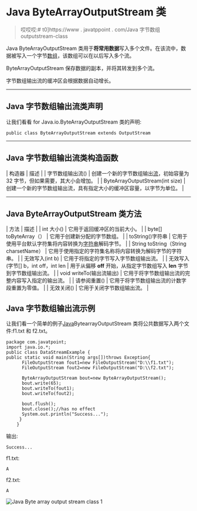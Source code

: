 # Java ByteArrayOutputStream 类

> 哎哎哎:# t0]https://www . javatppoint . com/Java 字节数组 outputstream-class

Java ByteArrayOutputStream 类用于**将常用数据**写入多个文件。在该流中，数据被写入一个字节[数组](array-in-java)，该数组可以在以后写入多个流。

ByteArrayOutputStream 保存数据的副本，并将其转发到多个流。

字节数组输出流的缓冲区会根据数据自动增长。

* * *

## Java 字节数组输出流类声明

让我们看看 for Java.io.ByteArrayOutputStream 类的声明:

```
public class ByteArrayOutputStream extends OutputStream

```

* * *

## Java 字节数组输出流类构造函数

| 构造器 | 描述 |
| 字节数组输出流() | 创建一个新的字节数组输出[流](java-8-stream)，初始容量为 32 字节，但如果需要，其大小会增加。 |
| ByteArrayOutputStream(int size) | 创建一个新的字节数组输出流，具有指定大小的缓冲区容量，以字节为单位。 |

* * *

## Java ByteArrayOutputStream 类方法

| 方法 | 描述 |
| int 大小() | 它用于返回缓冲区的当前大小。 |
| byte[] toByteArray（） | 它用于创建新分配的字节数组。 |
| toString()字符串 | 它用于使用平台默认字符集将内容转换为[字符串](java-string)解码字节。 |
| String toString（String charsetName） | 它用于使用指定的字符集名称将内容转换为解码字节的字符串。 |
| 无效写入(int b) | 它用于将指定的字节写入字节数组输出流。 |
| 无效写入(字节[] b，int off，int len | 用于从偏移 **off** 开始，从指定字节数组写入 **len** 字节到字节数组输出流。 |
| void writeTo(输出流输出) | 它用于将字节数组输出流的完整内容写入指定的输出流。 |
| 请参阅重置() | 它用于将字节数组输出流的计数字段重置为零值。 |
| 无效关闭() | 它用于关闭字节数组输出流。 |

## Java 字节数组输出流示例

让我们看一个简单的例子[Java](java-tutorial)BytearrayOutputStream 类将公共数据写入两个文件:f1.txt 和 f2.txt。

```
package com.javatpoint;
import java.io.*;
public class DataStreamExample {
public static void main(String args[])throws Exception{  
	  FileOutputStream fout1=new FileOutputStream("D:\\f1.txt");  
	  FileOutputStream fout2=new FileOutputStream("D:\\f2.txt");  

	  ByteArrayOutputStream bout=new ByteArrayOutputStream();  
	  bout.write(65);  
	  bout.writeTo(fout1);  
	  bout.writeTo(fout2);  

	  bout.flush();  
	  bout.close();//has no effect  
	  System.out.println("Success...");  
	 }  
	} 

```

输出:

```
Success...

```

f1.txt:

```
A

```

f2.txt:

```
A

```

![Java Byte array output stream class 1](../img/c67e18d0433058cecedb9442b7c1c62a.png)